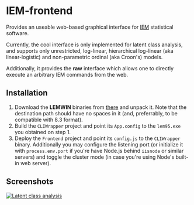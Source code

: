 lEM-frontend
============

Provides an useable web-based graphical interface for [lEM](http://www.tilburguniversity.edu/nl/over-tilburg-university/schools/socialsciences/organisatie/departementen/mto/onderzoek/software/) statistical software.

Currently, the cool interface is only implemented for latent class analysis, and supports only unrestricted, log-linear, hierarchical log-linear (aka linear-logistic) and non-parametric ordinal (aka Croon's) models.

Additionally, it provides the **raw** interface which allows one to directly execute an arbitrary lEM commands from the web.

## Installation

1. Download the **LEMWIN** binaries from [there](http://www.tilburguniversity.edu/nl/over-tilburg-university/schools/socialsciences/organisatie/departementen/mto/onderzoek/software/) and unpack it. Note that the destination path should have no spaces in it (and, preferrably, to be compatible with 8.3 format).
2. Build the `CLIWrapper` project and point its `App.config` to the `lem95.exe` you obtained on step 1.
3. Deploy the `Frontend` project and point its `config.js` to the `CLIWrapper` binary. Additionally you may configure the listening port (or initialize it with `process.env.port` if you're have Node.js behind `iisnode` or similar servers) and toggle the cluster mode (in case you're using Node's built-in web server).

## Screenshots

[![Latent class analysis](http://cloud.github.com/downloads/penartur/lEM-frontend/lcm.png)](http://cloud.github.com/downloads/penartur/lEM-frontend/lcm.png)
